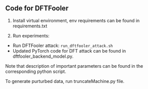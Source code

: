 ## Code for DFTFooler

1. Install virtual environment, env requirements can be found in requirements.txt

2. Run experiments:

- Run DFTFooler attack: ```run_dftfooler_attack.sh```
- Updated PyTorch code for DFT attack can be found in dftfooler_backend_model.py.

Note that description of important parameters can be found in the corresponding python script.

To generate purturbed data, run truncateMachine.py file. 



